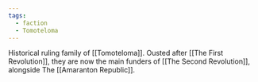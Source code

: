 ```yaml
---
tags:
  - faction
  - Tomoteloma
---
```


Historical ruling family of [[Tomoteloma]]. Ousted after [[The First Revolution]], they are now the main funders of [[The Second Revolution]], alongside The [[Amaranton Republic]].